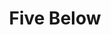 ---
title: "Five Below"
url: /gainesville/five-below-stonewall-shops-square/
shop: variety store
---